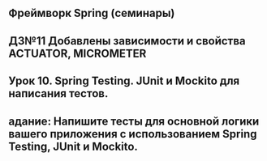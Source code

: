 ## Фреймворк Spring (семинары)
## ДЗ№11 Добавлены зависимости и свойства ACTUATOR, MICROMETER
## Урок 10. Spring Testing. JUnit и Mockito для написания тестов.
## адание: Напишите тесты для основной логики вашего приложения с использованием Spring Testing, JUnit и Mockito.